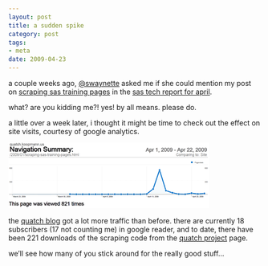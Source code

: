 ```yaml
---
layout: post
title: a sudden spike
category: post
tags:
- meta
date: 2009-04-23
---
```


a couple weeks ago, [@swaynette](http://twitter.com/swaynette) asked me if she could mention my post on [scraping sas training pages](/sas/2009/01/scraping-training-pages) in the [sas tech report for april](http://www.sas.com/news/newsletter/tech/2009_4.html).

<!--more-->

what? are you kidding me?! yes! by all means. please do.

a little over a week later, i thought it might be time to check out the effect on site visits, courtesy of google analytics.

![results](/assets/img/2009-04-23-a-sudden-spike.png)

the [quatch blog](/) got a lot more traffic than before. there are currently 18 subscribers (17 not counting me) in google reader, and to date, there have been 221 downloads of the scraping code from the [quatch project](http://github.com/rkoopmann/sas-quatch) page.

we’ll see how many of you stick around for the really good stuff...
